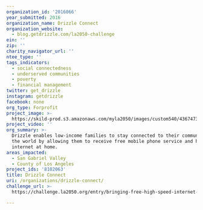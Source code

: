 ```yaml
---
organization_id: '2016066'
year_submitted: 2016
organization_name: Drizzle Connect
organization_website:
  - blog.getdrizzle.com/la2050-challenge
ein: ''
zip: ''
charity_navigator_url: ''
ntee_type: ''
tags_indicators:
  - social connectedness
  - underserved communities
  - poverty
  - financial management
twitter: get_drizzle
instagram: getdrizzle
facebook: none
org_type: Forprofit
project_image: >-
  https://skild-prod.s3.amazonaws.com/myla2050/images/custom540/4367473165741-team90.png
project_video: ''
org_summary: >-
  Drizzle enables low-income families to stay connected to their community and
  the world by allowing them to receive free mobile phone service and high-speed
  internet at home.
areas_impacted:
  - San Gabriel Valley
  - County of Los Angeles
project_ids: '8102063'
title: Drizzle Connect
uri: /organizations/drizzle-connect/
challenge_url: >-
  https://challenge.la2050.org/entry/bringing-free-high-speed-internet-and-mobile-phone-service-to-low-income-families-in-los-angeles

---
```

